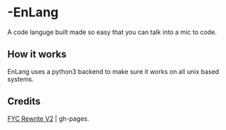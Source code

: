 # -EnLang
A code languge built made so easy that you can talk into a mic to code.

## How it works
EnLang uses a python3 backend to make sure it works on all unix based systems.

## Credits
[FYC Rewrite V2](https://github.com/HttpAnimation/FYC-Rewrite-V2) | gh-pages.